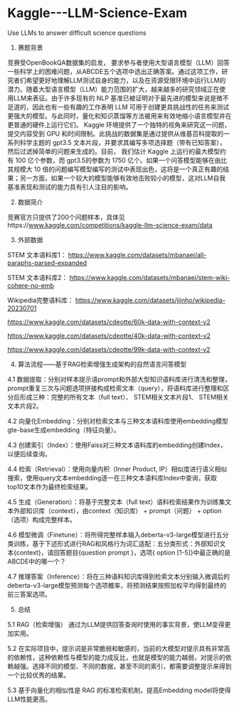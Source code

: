 # Kaggle---LLM-Science-Exam
Use LLMs to answer difficult science questions

1. 赛题背景

竞赛受OpenBookQA数据集的启发， 要求参与者使用大型语言模型（LLM）回答一些科学上的困难问题，从ABCDE五个选项中选出正确答案。通过这项工作，研究者们希望更好地理解LLM测试自身的能力，以及在资源受限环境中运行LLM的潜力。随着大型语言模型（LLM）能力范围的扩大，越来越多的研究领域正在使用LLM来表征。由于许多现有的 NLP 基准已被证明对于最先进的模型来说是微不足道的，因此也有一些有趣的工作表明 LLM 可用于创建更具挑战性的任务来测试更强大的模型。与此同时，量化和知识蒸馏等方法被用来有效地缩小语言模型并在更普通的硬件上运行它们。 Kaggle 环境提供了一个独特的视角来研究这一问题，提交内容受到 GPU 和时间限制。此挑战的数据集是通过提供从维基百科提取的一系列科学主题的 gpt3.5 文本片段，并要求其编写多项选择题（带有已知答案），然后过滤掉简单的问题来生成的。目前， 我们估计 Kaggle 上运行的最大模型约有 100 亿个参数，而 gpt3.5的参数为 1750 亿个。如果一个问答模型能够在由比其规模大 10 倍的问题编写模型编写的测试中表现出色，这将是一个真正有趣的结果；另一方面，如果一个较大的模型能够有效地击败较小的模型，这对LLM自我基准表现和测试的能力具有引人注目的影响。

2. 数据简介

竞赛官方只提供了200个问题样本，具体见https://www.kaggle.com/competitions/kaggle-llm-science-exam/data

3. 外部数据

STEM 文本语料库1： https://www.kaggle.com/datasets/mbanaei/all-paraphs-parsed-expanded

STEM 文本语料库2： https://www.kaggle.com/datasets/mbanaei/stem-wiki-cohere-no-emb

Wikipedia完整语料库： https://www.kaggle.com/datasets/jjinho/wikipedia-20230701

https://www.kaggle.com/datasets/cdeotte/60k-data-with-context-v2

https://www.kaggle.com/datasets/cdeotte/40k-data-with-context-v2

https://www.kaggle.com/datasets/cdeotte/99k-data-with-context-v2


4. 算法流程——基于RAG检索增强生成架构的自然语言问答模型

4.1 数据提取：分别对样本提示语prompt和外部大型知识语料库进行清洗和整理， prompt重复三次与问题选项拼接构成检索文本（query），将语料库进行整理和区分后形成三种：完整的所有文本（full text）、 STEM相关文本片段1、 STEM相关文本片段2。

4.2 向量化Embedding：分别对检索文本与三种文本语料库使用embedding模型gte-base生成embedding（特征向量）。

4.3 创建索引（Index）：使用Faiss对三种文本语料库的embedding创建Index，以便后续查询。

4.4 检索（Retrieval）：使用向量内积（Inner Product, IP）相似度进行语义相似搜索，使用query文本embedding逐一在三种文本语料库Index中查询，获取top10文本作为最终检索结果。

4.5 生成（Generation）：将基于完整文本（full text）语料检索结果作为训练集文本外部知识库（context），由context（知识库） + prompt（问题） + option（选项）构成完整样本。

4.6 模型微调（Finetune）：将所得完整样本输入deberta-v3-large模型进行五分类训练，基于下述形式进行RAG和风格行为词汇适配：五分类形式：外部知识文本{context}，请回答题目{question prompt }，选项{ option [1-5]}中最正确的是ABCDE中的哪一个？

4.7 推理答案（Inference）：将在三种语料知识库得到检索文本分别输入微调后的deberta-v3-large模型预测每个选项概率，将预测结果按照加权平均得到最终的前三答案选项。


5. 总结

5.1 RAG（检索增强） 通过为LLM提供回答查询时使用的事实背景，使LLM变得更加实用。

5.2 在实际项目中，提示词是非常脆弱和敏感的，当前的大模型对提示具有非常高的依赖性，这种依赖性与模型的能力成反比，也就是模型的能力越弱，对提示的依赖越强。选择不同的模型、不同的数据，甚至不同的索引，都需要调整提示来得到一个比较优秀的结果。

5.3 基于向量化的相似性是 RAG 的标准检索机制，提高Embedding model将使得LLM性能更高。
